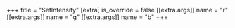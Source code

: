 +++
title = "SetIntensity"
[extra]
is_override = false
[[extra.args]]
name = "r"
[[extra.args]]
name = "g"
[[extra.args]]
name = "b"
+++
